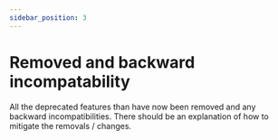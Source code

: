 ```yaml
---
sidebar_position: 3
---
```


Removed and backward incompatability
===============
All the deprecated features than have now been removed and any backward incompatibilities.
There should be an explanation of how to mitigate the removals / changes.